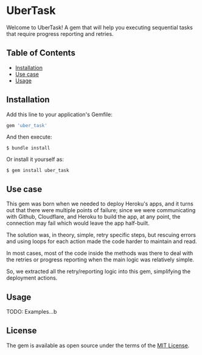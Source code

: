 # UberTask

Welcome to UberTask! A gem that will help you executing sequential tasks that
require progress reporting and retries.

## Table of Contents

* [Installation](#installation)
* [Use case](#use-case)
* [Usage](#usage)

## Installation

Add this line to your application's Gemfile:

```ruby
gem 'uber_task'
```

And then execute:

    $ bundle install

Or install it yourself as:

    $ gem install uber_task

## Use case


This gem was born when we needed to deploy Heroku's apps, and it turns out that
there were multiple points of failure; since we were communicating with Github,
Cloudflare, and Heroku to build the app, at any point, the connection may fail 
which would leave the app half-built.

The solution was, in theory, simple, retry specific steps, but rescuing errors
and using loops for each action made the code harder to maintain and read.

In most cases, most of the code inside the methods was there to deal with the
retries or progress reporting when the main logic was relatively simple.

So, we extracted all the retry/reporting logic into this gem, simplifying the
deployment actions.

## Usage

TODO: Examples...b

## License

The gem is available as open source under the terms of the 
[MIT License](https://opensource.org/licenses/MIT).

